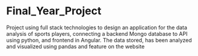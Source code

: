 # Final_Year_Project
Project using full stack technologies to design an application for the data analysis of sports players, connecting a backend Mongo database to API using python, and frontend in Angular. The data stored, has been analyzed and visualized using pandas and feature on the website
